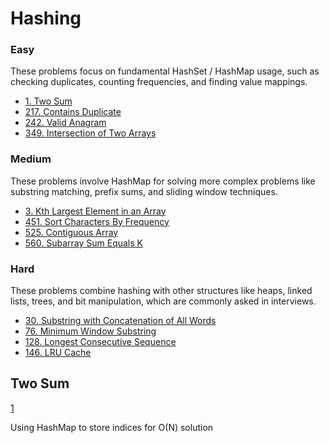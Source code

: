# Hashing
<!------------------------------------------------------------------------------------------------------------------------------------------------------>
### Easy
These problems focus on fundamental HashSet / HashMap usage, such as checking duplicates, counting frequencies, and finding value mappings.
- [1. Two Sum](#Two-Sum)
- [217. Contains Duplicate](#Contains-Duplicate)
- [242. Valid Anagram](#Valid-Anagram)
- [349. Intersection of Two Arrays](#Intersection-of-Two-Arrays)

### Medium
These problems involve HashMap for solving more complex problems like substring matching, prefix sums, and sliding window techniques.
- [3. Kth Largest Element in an Array](#Kth-Largest-Element-in-an-Array)
- [451. Sort Characters By Frequency](#Sort-Characters-By-Frequency)
- [525. Contiguous Array](#Contiguous-Array)
- [560. Subarray Sum Equals K](#Subarray-Sum-Equals-K)

### Hard
These problems combine hashing with other structures like heaps, linked lists, trees, and bit manipulation, which are commonly asked in interviews.
- [30. Substring with Concatenation of All Words](#Substring-with-Concatenation-of-All-Words)
- [76. Minimum Window Substring](#Minimum-Window-Substring)
- [128. Longest Consecutive Sequence](#Longest-Consecutive-Sequence)
- [146. LRU Cache](#LRU-Cache)

<!------------------------------------------------------------------------------------------------------------------------------------------------------>
<!--Easy-->
## Two Sum
[1](https://leetcode.com/problems/Two-Sum/)

Using HashMap to store indices for O(N) solution
```java

```
<!------------------------------------------------------------------------------------------------------------------------------------------------------>
<!--Medium-->

<!------------------------------------------------------------------------------------------------------------------------------------------------------>
<!--Hard-->


